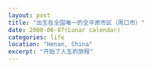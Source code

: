 ```yaml
---
layout: post
title: "出生在全国唯一的全平原市区（周口市）"
date: 2000-06-07(Lunar calendar)
categories: life
location: "Henan, China"
excerpt: "开始了人生的旅程"
---
```


